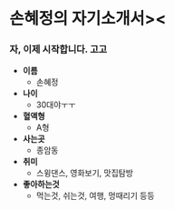 # 손혜정의 자기소개서><
### 자, 이제 시작합니다. 고고


- **이름**
  - 손혜정
- **나이**
  - 30대야ㅜㅜ
- **혈액형**
  - A형
- **사는곳**
  - 종암동
- **취미**
  - 스윙댄스, 영화보기, 맛집탐방
- **좋아하는것**
  - 먹는것, 쉬는것, 여행, 멍때리기 등등
  
